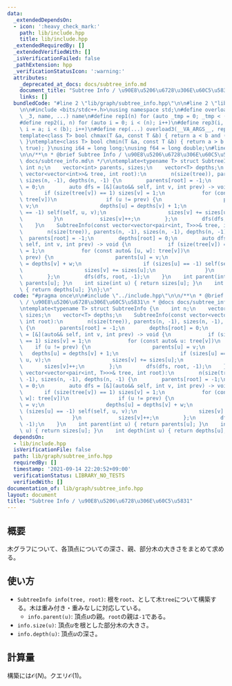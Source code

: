 ```yaml
---
data:
  _extendedDependsOn:
  - icon: ':heavy_check_mark:'
    path: lib/include.hpp
    title: lib/include.hpp
  _extendedRequiredBy: []
  _extendedVerifiedWith: []
  _isVerificationFailed: false
  _pathExtension: hpp
  _verificationStatusIcon: ':warning:'
  attributes:
    _deprecated_at_docs: docs/subtree_info.md
    document_title: "Subtree Info / \u90E8\u5206\u6728\u306E\u60C5\u5831"
    links: []
  bundledCode: "#line 2 \"lib/graph/subtree_info.hpp\"\n\n#line 2 \"lib/include.hpp\"\
    \n\n#include <bits/stdc++.h>\nusing namespace std;\n#define overload3(_1, _2,\
    \ _3, name, ...) name\n#define rep1(n) for (auto _tmp = 0; _tmp < (n); _tmp++)\n\
    #define rep2(i, n) for (auto i = 0; i < (n); i++)\n#define rep3(i, a, b) for (auto\
    \ i = a; i < (b); i++)\n#define rep(...) overload3(__VA_ARGS__, rep3, rep2, rep1)(__VA_ARGS__)\n\
    template<class T> bool chmax(T &a, const T &b) { return a < b and (a = b, true);\
    \ }\ntemplate<class T> bool chmin(T &a, const T &b) { return a > b and (a = b,\
    \ true); }\nusing i64 = long long;\nusing f64 = long double;\n#line 4 \"lib/graph/subtree_info.hpp\"\
    \n\n/**\n * @brief Subtree Info / \u90E8\u5206\u6728\u306E\u60C5\u5831\n * @docs\
    \ docs/subtree_info.md\n */\n\ntemplate<typename T> struct SubtreeInfo {\n   \
    \ int n;\n    vector<int> parents, sizes;\n    vector<T> depths;\n    SubtreeInfo(const\
    \ vector<vector<int>>& tree, int root):\n        n(size(tree)), parents(n, -1),\
    \ sizes(n, -1), depths(n, -1) {\n        parents[root] = -1;\n        depths[root]\
    \ = 0;\n        auto dfs = [&](auto&& self, int v, int prev) -> void {\n     \
    \       if (size(tree[v]) == 1) sizes[v] = 1;\n            for (const auto& u:\
    \ tree[v])\n                if (u != prev) {\n                    parents[u] =\
    \ v;\n                    depths[u] = depths[v] + 1;\n                    if (sizes[u]\
    \ == -1) self(self, u, v);\n                    sizes[v] += sizes[u];\n      \
    \          }\n            sizes[v]++;\n        };\n        dfs(dfs, root, -1);\n\
    \    }\n    SubtreeInfo(const vector<vector<pair<int, T>>>& tree, int root):\n\
    \        n(size(tree)), parents(n, -1), sizes(n, -1), depths(n, -1) {\n      \
    \  parents[root] = -1;\n        depths[root] = 0;\n        auto dfs = [&](auto&&\
    \ self, int v, int prev) -> void {\n            if (size(tree[v]) == 1) sizes[v]\
    \ = 1;\n            for (const auto& [u, w]: tree[v])\n                if (u !=\
    \ prev) {\n                    parents[u] = v;\n                    depths[u]\
    \ = depths[v] + w;\n                    if (sizes[u] == -1) self(self, u, v);\n\
    \                    sizes[v] += sizes[u];\n                }\n            sizes[v]++;\n\
    \        };\n        dfs(dfs, root, -1);\n    }\n    int parent(int u) { return\
    \ parents[u]; }\n    int size(int u) { return sizes[u]; }\n    int depth(int u)\
    \ { return depths[u]; }\n};\n"
  code: "#pragma once\n\n#include \"../include.hpp\"\n\n/**\n * @brief Subtree Info\
    \ / \u90E8\u5206\u6728\u306E\u60C5\u5831\n * @docs docs/subtree_info.md\n */\n\
    \ntemplate<typename T> struct SubtreeInfo {\n    int n;\n    vector<int> parents,\
    \ sizes;\n    vector<T> depths;\n    SubtreeInfo(const vector<vector<int>>& tree,\
    \ int root):\n        n(size(tree)), parents(n, -1), sizes(n, -1), depths(n, -1)\
    \ {\n        parents[root] = -1;\n        depths[root] = 0;\n        auto dfs\
    \ = [&](auto&& self, int v, int prev) -> void {\n            if (size(tree[v])\
    \ == 1) sizes[v] = 1;\n            for (const auto& u: tree[v])\n            \
    \    if (u != prev) {\n                    parents[u] = v;\n                 \
    \   depths[u] = depths[v] + 1;\n                    if (sizes[u] == -1) self(self,\
    \ u, v);\n                    sizes[v] += sizes[u];\n                }\n     \
    \       sizes[v]++;\n        };\n        dfs(dfs, root, -1);\n    }\n    SubtreeInfo(const\
    \ vector<vector<pair<int, T>>>& tree, int root):\n        n(size(tree)), parents(n,\
    \ -1), sizes(n, -1), depths(n, -1) {\n        parents[root] = -1;\n        depths[root]\
    \ = 0;\n        auto dfs = [&](auto&& self, int v, int prev) -> void {\n     \
    \       if (size(tree[v]) == 1) sizes[v] = 1;\n            for (const auto& [u,\
    \ w]: tree[v])\n                if (u != prev) {\n                    parents[u]\
    \ = v;\n                    depths[u] = depths[v] + w;\n                    if\
    \ (sizes[u] == -1) self(self, u, v);\n                    sizes[v] += sizes[u];\n\
    \                }\n            sizes[v]++;\n        };\n        dfs(dfs, root,\
    \ -1);\n    }\n    int parent(int u) { return parents[u]; }\n    int size(int\
    \ u) { return sizes[u]; }\n    int depth(int u) { return depths[u]; }\n};\n"
  dependsOn:
  - lib/include.hpp
  isVerificationFile: false
  path: lib/graph/subtree_info.hpp
  requiredBy: []
  timestamp: '2021-09-14 22:20:52+09:00'
  verificationStatus: LIBRARY_NO_TESTS
  verifiedWith: []
documentation_of: lib/graph/subtree_info.hpp
layout: document
title: "Subtree Info / \u90E8\u5206\u6728\u306E\u60C5\u5831"
---
```


## 概要

木グラフについて、各頂点についての深さ、親、部分木の大きさをまとめて求める。

## 使い方

- `SubtreeInfo info(tree, root)`: 根を`root`、として木`tree`について構築する。木は重み付き・重みなしに対応している。
  - `info.parent(u)`: 頂点$u$の親。`root`の親は`-1`である。
- `info.size(u)`: 頂点$u$を根とした部分木の大きさ。
- `info.depth(u)`: 頂点$u$の深さ。

## 計算量

構築には$\mathcal{O}(N)$。クエリ$\mathcal{O}(1)$。